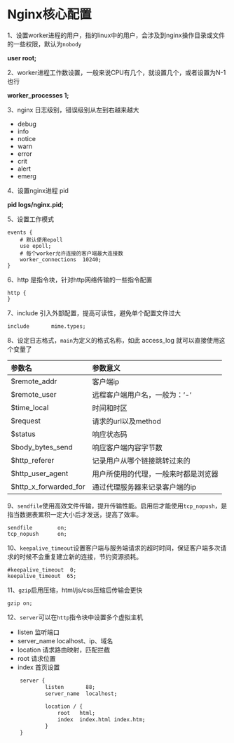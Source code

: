 # Nginx核心配置

1、设置worker进程的用户，指的linux中的用户，会涉及到nginx操作目录或文件的一些权限，默认为`nobody`

**user root;**

2、worker进程工作数设置，一般来说CPU有几个，就设置几个，或者设置为N-1也行

**worker_processes 1;**

3、nginx 日志级别，错误级别从左到右越来越大

- debug
- info
-  notice
-  warn
- error
- crit
- alert
- emerg

4、设置nginx进程 pid

**pid        logs/nginx.pid;**

5、设置工作模式

```
events {
    # 默认使用epoll
    use epoll;
    # 每个worker允许连接的客户端最大连接数
    worker_connections  10240;
}
```

6、http 是指令块，针对http网络传输的一些指令配置

```
http {
}
```

7、include 引入外部配置，提高可读性，避免单个配置文件过大

```
include       mime.types;
```

8、设定日志格式，`main`为定义的格式名称，如此 access_log 就可以直接使用这个变量了

| 参数名                | 参数意义                             |
| :-------------------- | :----------------------------------- |
| $remote_addr          | 客户端ip                             |
| $remote_user          | 远程客户端用户名，一般为：’-’        |
| $time_local           | 时间和时区                           |
| $request              | 请求的url以及method                  |
| $status               | 响应状态码                           |
| $body_bytes_send      | 响应客户端内容字节数                 |
| $http_referer         | 记录用户从哪个链接跳转过来的         |
| $http_user_agent      | 用户所使用的代理，一般来时都是浏览器 |
| $http_x_forwarded_for | 通过代理服务器来记录客户端的ip       |

9、`sendfile`使用高效文件传输，提升传输性能。启用后才能使用`tcp_nopush`，是指当数据表累积一定大小后才发送，提高了效率。

```
sendfile        on;
tcp_nopush      on;
```

10、`keepalive_timeout`设置客户端与服务端请求的超时时间，保证客户端多次请求的时候不会重复建立新的连接，节约资源损耗。

```
#keepalive_timeout  0;
keepalive_timeout  65;
```

11、`gzip`启用压缩，html/js/css压缩后传输会更快

```
gzip on;
```

12、`server`可以在`http`指令块中设置多个虚拟主机

- listen 监听端口
- server_name localhost、ip、域名
- location 请求路由映射，匹配拦截
- root 请求位置
- index 首页设置

```xml
    server {
            listen       88;
            server_name  localhost;
    
            location / {
                root   html;
                index  index.html index.htm;
            }
    }
```

